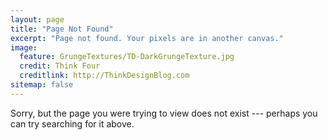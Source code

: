 ```yaml
---
layout: page
title: "Page Not Found"
excerpt: "Page not found. Your pixels are in another canvas."
image:
  feature: GrungeTextures/TD-DarkGrungeTexture.jpg
  credit: Think Four
  creditlink: http://ThinkDesignBlog.com
sitemap: false
---  
```


Sorry, but the page you were trying to view does not exist --- perhaps you can try searching for it above.